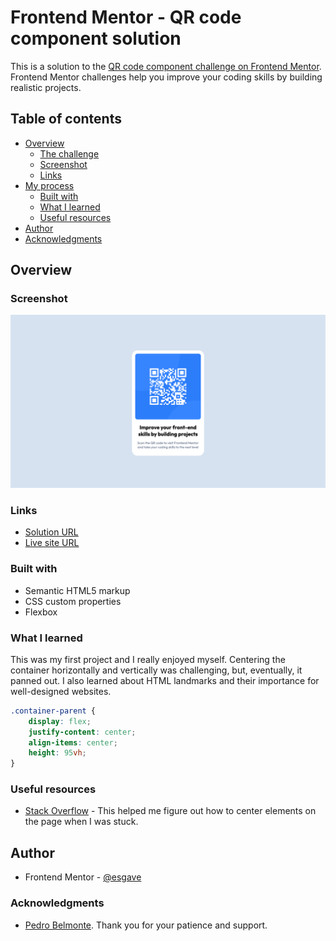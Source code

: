 # Frontend Mentor - QR code component solution

This is a solution to the [QR code component challenge on Frontend Mentor](https://www.frontendmentor.io/challenges/qr-code-component-iux_sIO_H). Frontend Mentor challenges help you improve your coding skills by building realistic projects. 

## Table of contents

- [Overview](#overview)
  - [The challenge](#the-challenge)
  - [Screenshot](#screenshot)
  - [Links](#links)
- [My process](#my-process)
  - [Built with](#built-with)
  - [What I learned](#what-i-learned)
  - [Useful resources](#useful-resources)
- [Author](#author)
- [Acknowledgments](#acknowledgments)

## Overview

### Screenshot

![See screenshot](./screenshot.png)

### Links

- [Solution URL](https://www.frontendmentor.io/solutions/qr-code-component-solution-using-flexbox-LL48-YYW8S)
- [Live site URL](https://esgave.github.io/qr-code-component/)

### Built with

- Semantic HTML5 markup
- CSS custom properties
- Flexbox

### What I learned 

This was my first project and I really enjoyed myself. Centering the container horizontally and vertically was challenging, but, eventually, it panned out. I also learned about HTML landmarks and their importance for well-designed websites. 

```css
.container-parent { 
    display: flex;
    justify-content: center;
    align-items: center;
    height: 95vh;
}
```
### Useful resources

- [Stack Overflow](https://stackoverflow.com/questions/31217268/center-div-on-the-middle-of-screen) - This helped me figure out how to center elements on the page when I was stuck. 

## Author

- Frontend Mentor - [@esgave](https://www.frontendmentor.io/profile/esgave)

### Acknowledgments
- [Pedro Belmonte](https://github.com/pedrobelmonte8). Thank you for your patience and support. 
